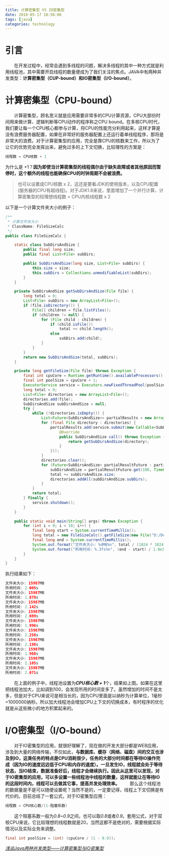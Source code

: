 ```yaml
---
title: 计算密集型 VS IO密集型
date: 2018-05-17 18:56:06
tags: [java]
categories: technology
---
```


# 引言

　　在开发过程中，经常会遇到多线程的问题，解决多线程的其中一种方式就是利用线程池，其中需要开启线程的数量便成为了我们关注的焦点。JAVA中有两种并发类型：**计算密集型（CUP-bound）**和**IO密集型（I/O-bound）**。

<!-- more -->

# 计算密集型（CPU-bound）

　　计算密集型，顾名思义就是应用需要非常多的CPU计算资源，CPU大部份时间用来做计算、逻辑判断等CPU动作的程序称之CPU bound。在多核CPU时代，我们要让每一个CPU核心都参与计算，将CPU的性能充分利用起来，这样才算是没有浪费服务器配置，如果在非常好的服务器配置上还运行着单线程程序，那将是非常大的浪费。对于计算密集型的应用，完全是靠CPU的核数来工作，所以为了让它的优势完全发挥出来，避免过多的上下文切换，比较理性的方案是：

```java
线程数 = CPU核数 + 1
```

为什么是 +1？**因为即使当计算密集型的线程偶尔由于缺失故障或者其他原因而暂停时，这个额外的线程也能确保CPU的时钟周期不会被浪费。**

> 也可以设置成CPU核数 x 2，这还是要看JDK的使用版本，以及CPU配置(服务器的CPU有超线程)。对于JDK1.8来说，里面增加了一个并行计算，计算密集型的较理想线程数 = CPU内核线程数 x 2

以下是一个计算文件夹大小的例子：

```java
/**
 * 计算文件夹大小
 * ClassName: FileSizeCalc
 */
public class FileSizeCalc {

	static class SubDirsAndSize {
		public final long size;
		public final List<File> subDirs;

		public SubDirsAndSize(long size, List<File> subDirs) {
			this.size = size;
			this.subDirs = Collections.unmodifiableList(subDirs);
		}
	}

	private SubDirsAndSize getSubDirsAndSize(File file) {
		long total = 0;
		List<File> subDirs = new ArrayList<File>();
		if (file.isDirectory()) {
			File[] children = file.listFiles();
			if (children != null) {
				for (File child : children) {
					if (child.isFile())
						total += child.length();
					else
						subDirs.add(child);
				}
			}
		}
		return new SubDirsAndSize(total, subDirs);
	}

	private long getFileSize(File file) throws Exception {
		final int cpuCore = Runtime.getRuntime().availableProcessors();
		final int poolSize = cpuCore + 1;
		ExecutorService service = Executors.newFixedThreadPool(poolSize);
		long total = 0;
		List<File> directories = new ArrayList<File>();
		directories.add(file);
		SubDirsAndSize subDirsAndSize = null;
		try {
			while (!directories.isEmpty()) {
				List<Future<SubDirsAndSize>> partialResults = new ArrayList<Future<SubDirsAndSize>>();
				for (final File directory : directories) {
					partialResults.add(service.submit(new Callable<SubDirsAndSize>() {
						@Override
						public SubDirsAndSize call() throws Exception {
							return getSubDirsAndSize(directory);
						}
					}));
				}
				directories.clear();
				for (Future<SubDirsAndSize> partialResultFuture : partialResults) {
					subDirsAndSize = partialResultFuture.get(100, TimeUnit.SECONDS);
					total += subDirsAndSize.size;
					directories.addAll(subDirsAndSize.subDirs);
				}
			}
			return total;
		} finally {
			service.shutdown();
		}
	}

	public static void main(String[] args) throws Exception {
		for (int i = 0; i < 10; i++) {
			final long start = System.currentTimeMillis();
			long total = new FileSizeCalc().getFileSize(new File("D:/DevTools"));
			final long end = System.currentTimeMillis();
			System.out.format("文件夹大小: %dMB%n", total / (1024 * 1024));
			System.out.format("所用时间: %.3fs%n", (end - start) / 1.0e3);
		}
	}
}
```

执行结果如下：

```java
文件夹大小: 15987MB
所用时间: 2.005s
文件夹大小: 15987MB
所用时间: 1.879s
文件夹大小: 15987MB
所用时间: 2.142s
文件夹大小: 15987MB
所用时间: 2.089s
文件夹大小: 15987MB
所用时间: 1.996s
文件夹大小: 15987MB
所用时间: 2.258s
文件夹大小: 15987MB
所用时间: 2.198s
文件夹大小: 15987MB
所用时间: 1.968s
文件夹大小: 15987MB
所用时间: 2.105s
文件夹大小: 15987MB
所用时间: 2.071s
```

　　在上面的例子中，线程池设置为***CPU核心数  + 1***个，结果如上图。如果在这里把线程池加大，比如调到100，会发现所用的时间变多了。虽然增加的时间不是太多，但是对于CPU来说可是相当长的，因为CPU里面是以纳秒为计算单位，1毫秒=1000000纳秒。所以加大线程池会增加CPU上下文的切换成本，有时程序的优化就是从这些微小的地方积累起来的。

# I/O密集型（I/O-bound）

　　对于IO密集型的应用，就很好理解了，现在做的开发大部分都是WEB应用，涉及到大量的网络传输，不仅如此，**与数据库、缓存（网络、磁盘）间的交互也涉及到IO，这类任务的特点是CPU消耗很少，任务的大部分时间都在等待IO操作完成（因为IO的速度远远低于CPU和内存的速度）。一旦发生IO，线程就会处于等待状态，当IO结束，数据准备好后，线程才会继续执行。因此从这里可以发现，对于IO密集型的应用，可以多设置一些线程池中线程的数量，这样就能让在等待IO的这段时间内，线程可以去做其它事，提高并发处理效率。**
　　那么这个线程池的数据量是不是可以随便设置呢？当然不是的，一定要记得，线程上下文切换是有代价的。目前总结了一套公式，对于IO密集型应用：

```java
线程数 = CPU核心数/(1-阻塞系数)
```

　　这个阻塞系数一般为*0.8~0.9*之间，也可以取*0.8*或者*0.9*。套用公式，对于双核CPU来说，它比较理想的线程数就是20，当然这都不是绝对的，需要根据实际情况以及实际业务来调整。

```java
final int poolSize = (int) (cpuCore / (1 - 0.9));
```

[*浅谈Java两种并发类型——计算密集型与IO密集型*](http://www.blogjava.net/bolo/archive/2015/01/20/422296.html)